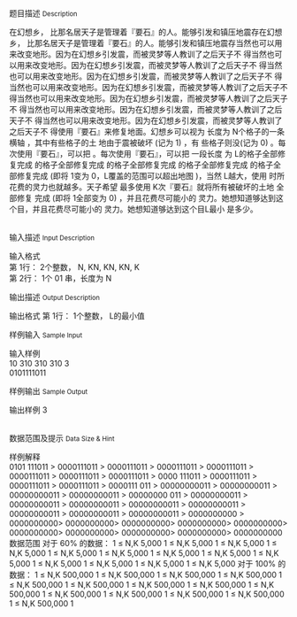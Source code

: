 <div class="panel panel-default">
<div class="area-title">
<span>
题目描述
<small>Description</small>
</span></div>
<div class="panel-body">

<p>在幻想乡， 比那名居天子是管理着『要石』的人。能够引发和镇压地震存在幻想乡， 比那名居天子是管理着『要石』的人。能够引发和镇压地震存当然也可以用来改变地形。因为在幻想乡引发震，而被灵梦等人教训了之后天子不 得当然也可以用来改变地形。因为在幻想乡引发震，而被灵梦等人教训了之后天子不 得当然也可以用来改变地形。因为在幻想乡引发震，而被灵梦等人教训了之后天子不 得当然也可以用来改变地形。因为在幻想乡引发震，而被灵梦等人教训了之后天子不 得当然也可以用来改变地形。因为在幻想乡引发震，而被灵梦等人教训了之后天子不 得当然也可以用来改变地形。因为在幻想乡引发震，而被灵梦等人教训了之后天子不 得当然也可以用来改变地形。因为在幻想乡引发震，而被灵梦等人教训了之后天子不 得使用『要石』来修复地面。幻想乡可以视为 长度为 N个格子的一条横轴 ，其中有些格子的土 地由于震被破坏 (记为 1) ，有 些格子则没(记为 0) 。每次使用『要石』，可以把 。每次使用『要石』，可以把 一段长度 为 L的格子全部修复完成 的格子全部修复完成 的格子全部修复完成 的格子全部修复完成 的格子全部修复完成 (即将 1变为 0，L覆盖的范围可以超出地图 )，当然 L越大，使用 时所花费的灵力也就越多。天子希望 最多使用 K次『要石』就将所有被破坏的土地 全部修复 完成 (即将 1全部变为 0) ，并且花费尽可能小的 灵力。她想知道够达到这个目，并且花费尽可能小的 灵力。她想知道够达到这个目L最小 是多少。<br><br></p>

</div>
</div>

<div class="panel panel-default">
<div class="area-title">
<span>
输入描述
<small>Input Description</small>
</span></div>
<div class="panel-body">
<p>输入格式<br>第 1行： 2个整数， N, KN, KN, KN, K<br>第 2行： 1个 01 串，长度为 N  </p>

</div>
</div>
<div  class="panel panel-default">
<div class="area-title">
<span>
输出描述
<small>Output Description</small>
</span></div>
<div class="panel-body">

<p>输出格式 第 1行： 1个整数， L的最小值</p>

</div>
</div>


<div class="panel panel-default">
<div class="area-title">
<span>
样例输入
<small>Sample Input</small>
</span></div>
<div class="panel-body">
<p>输入样例<br>10 310 310 310 3<br>0101111011  </p>

</div>
</div>

<div class="panel panel-default">
<div class="area-title">
<span>
样例输出
<small>Sample Output</small>
</span></div>
<div class="panel-body">
<p>输出样例 3<br> </p>

</div>
</div>

<div class="panel panel-default">
<div class="area-title">
<span>
数据范围及提示
<small>Data Size & Hint</small>
</span></div>
<div class="panel-body">
<p>样例解释<br>0101 111011 &gt; 0000111011 &gt; 0000111011 &gt; 0000111011 &gt; 0000111011 &gt; 0000111011 &gt; 0000111011 &gt; 0000111011 &gt; 0000 111011 &gt; 0000111011 &gt; 0000111011 &gt; 0000111011 &gt; 0000111 011 &gt; 00000000011 &gt; 00000000011 &gt; 00000000011 &gt; 00000000011 &gt; 00000000 011 &gt; 00000000011 &gt; 00000000011 &gt; 00000000011 &gt; 00000000011 &gt; 00000000011 &gt; 00000000011 &gt; 00000000011 &gt; 00000000011 &gt; 0000000000 &gt; 0000000000&gt; 0000000000&gt; 0000000000&gt; 0000000000&gt; 0000000000&gt; 0000000000&gt; 0000000000&gt; 0000000000&gt; 0000000000&gt; 0000000000 数据范围 对于 60% 的数据： 1 ≤ N,K 5,000 1 ≤ N,K 5,000 1 ≤ N,K 5,000 1 ≤ N,K 5,000 1 ≤ N,K 5,000 1 ≤ N,K 5,000 1 ≤ N,K 5,000 1 ≤ N,K 5,000 1 ≤ N,K 5,000 1 ≤ N,K 5,000 1 ≤ N,K 5,000 1 ≤ N,K 5,000 1 ≤ N,K 5,000 对于 100% 的数据： 1 ≤ N,K 500,000 1 ≤ N,K 500,000 1 ≤ N,K 500,000 1 ≤ N,K 500,000 1 ≤ N,K 500,000 1 ≤ N,K 500,000 1 ≤ N,K 500,000 1 ≤ N,K 500,000 1 ≤ N,K 500,000 1 ≤ N,K 500,000 1 ≤ N,K 500,000 1 ≤ N,K 500,000 1 ≤ N,K 500,000 1 ≤ N,K 500,000 1</p>
</div>
</div>
